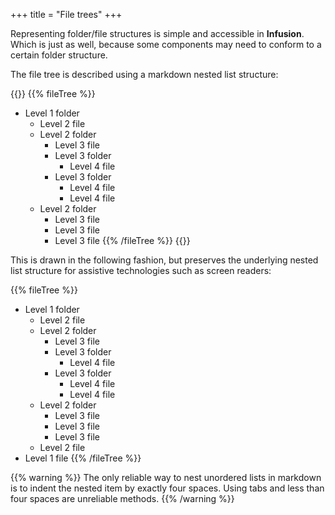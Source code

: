 +++
title = "File trees"
+++

Representing folder/file structures is simple and accessible in **Infusion**. Which is just as well, because some components may need to conform to a certain folder structure.

The file tree is described using a markdown nested list structure:

{{<codeBlock>}}
&#x7b;{% fileTree %}}
* Level 1 folder
    * Level 2 file
    * Level 2 folder
        * Level 3 file
        * Level 3 folder
            * Level 4 file
        * Level 3 folder
            * Level 4 file
            * Level 4 file
    * Level 2 folder
        * Level 3 file
        * Level 3 file
        * Level 3 file
&#x7b;{% /fileTree %}}
{{</codeBlock>}}

This is drawn in the following fashion, but preserves the underlying nested list structure for assistive technologies such as screen readers:

{{% fileTree %}}
* Level 1 folder
    * Level 2 file
    * Level 2 folder
        * Level 3 file
        * Level 3 folder
            * Level 4 file
        * Level 3 folder
            * Level 4 file
            * Level 4 file
    * Level 2 folder
        * Level 3 file
        * Level 3 file
        * Level 3 file
    * Level 2 file
* Level 1 file
{{% /fileTree %}}

{{% warning %}}
The only reliable way to nest unordered lists in markdown is to indent the nested item by exactly four spaces. Using tabs and less than four spaces are unreliable methods.
{{% /warning %}}
